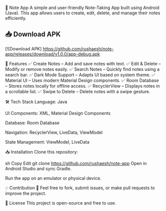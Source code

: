📝 Note App
A simple and user-friendly Note-Taking App built using Android (Java). This app allows users to create, edit, delete, and manage their notes efficiently.

## 📥 Download APK
[![Download APK] https://github.com/rushaesh/note-app/releases/download/v1.0.0/app-debug.apk

🚀 Features
✅ Create Notes – Add and save notes with text.
✅ Edit & Delete – Modify or remove notes easily.
✅ Search Notes – Quickly find notes using a search bar.
✅ Dark Mode Support – Adapts UI based on system theme.
✅ Material UI – Uses modern Material Design components.
✅ Room Database – Stores notes locally for offline access.
✅ RecyclerView – Displays notes in a scrollable list.
✅ Swipe to Delete – Delete notes with a swipe gesture.



🛠️ Tech Stack
Language: Java

UI Components: XML, Material Design Components

Database: Room Database

Navigation: RecyclerView, LiveData, ViewModel

State Management: ViewModel, LiveData

📥 Installation
Clone this repository:

sh
Copy
Edit
git clone https://github.com/rushaesh/note-app
Open in Android Studio and sync Gradle.

Run the app on an emulator or physical device.

💡 Contribution
🚀 Feel free to fork, submit issues, or make pull requests to improve the project.

📜 License
This project is open-source and free to use.
